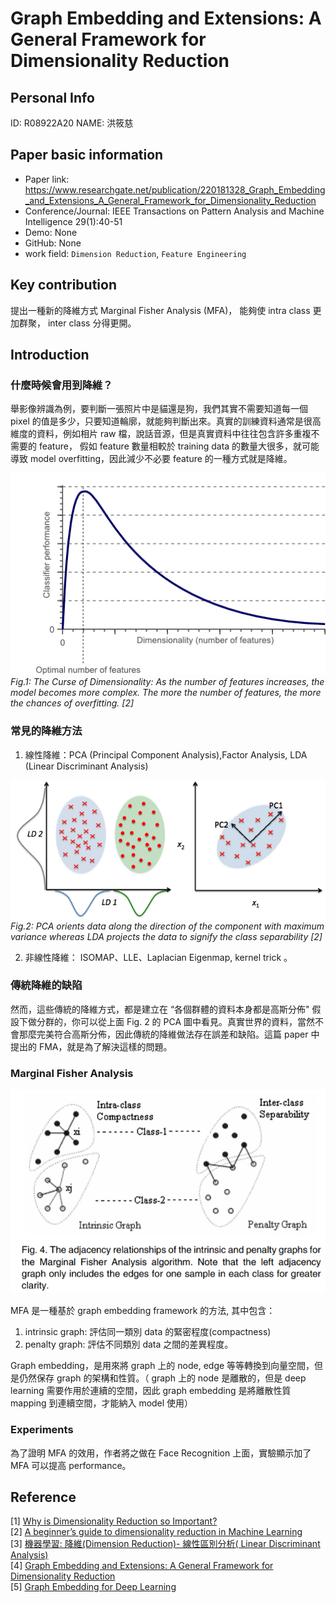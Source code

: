 

# Graph Embedding and Extensions: A General Framework for Dimensionality Reduction  


## Personal Info
ID: R08922A20
NAME: 洪筱慈

## Paper basic information

- Paper link: https://www.researchgate.net/publication/220181328_Graph_Embedding_and_Extensions_A_General_Framework_for_Dimensionality_Reduction  
- Conference/Journal: IEEE Transactions on Pattern Analysis and Machine Intelligence 29(1):40-51  
- Demo: None
- GitHub: None
- work field: `Dimension Reduction`, `Feature Engineering`  

## Key contribution  
提出一種新的降維方式 Marginal Fisher Analysis (MFA)， 能夠使 intra class 更加群聚， inter class 分得更開。


## Introduction 
### 什麼時候會用到降維？   
舉影像辨識為例，要判斷一張照片中是貓還是狗，我們其實不需要知道每一個 pixel 的值是多少，只要知道輪廓，就能夠判斷出來。真實的訓練資料通常是很高維度的資料，例如相片 raw 檔，說話音源，但是真實資料中往往包含許多重複不需要的 feature， 假如 feature 數量相較於 training data 的數量大很多，就可能導致 model overfitting，因此減少不必要 feature 的一種方式就是降維。  

![](img/7-1-1.png)  
*Fig.1: The Curse of Dimensionality: As the number of features increases, the model becomes more complex. The more the number of features, the more the chances of overfitting. [2]*


### 常見的降維方法 
1. 線性降維：PCA (Principal Component Analysis),Factor Analysis, LDA (Linear Discriminant Analysis)  

![](img/7-1-2.png)  
*Fig.2: PCA orients data along the direction of the component with maximum variance whereas LDA projects the data to signify the class separability [2]*


2. 非線性降維： ISOMAP、LLE、Laplacian Eigenmap, kernel trick 。  

### 傳統降維的缺陷

然而，這些傳統的降維方式，都是建立在 “各個群體的資料本身都是高斯分佈" 假設下做分群的，你可以從上面 Fig. 2 的 PCA 圖中看見。真實世界的資料，當然不會那麼完美符合高斯分佈，因此傳統的降維做法存在誤差和缺陷。這篇 paper 中提出的 FMA，就是為了解決這樣的問題。

### Marginal Fisher Analysis  
![](img/7-1-3.png)      

MFA 是一種基於 graph embedding framework 的方法, 其中包含： 
1. intrinsic graph: 評估同一類別 data 的緊密程度(compactness)  
2. penalty graph: 評估不同類別 data 之間的差異程度。  

Graph embedding，是用來將 graph 上的 node, edge 等等轉換到向量空間，但是仍然保存 graph 的架構和性質。（ graph 上的 node 是離散的，但是 deep learning 需要作用於連續的空間，因此 graph embedding 是將離散性質 mapping 到連續空間，才能納入 model 使用）  

### Experiments  
為了證明 MFA 的效用，作者將之做在 Face Recognition 上面，實驗顯示加了 MFA 可以提高 performance。    




## Reference
[1] [Why is Dimensionality Reduction so Important?](https://medium.com/@cxu24/why-dimensionality-reduction-is-important-dd60b5611543)  
[2] [A beginner’s guide to dimensionality reduction in Machine Learning](https://towardsdatascience.com/dimensionality-reduction-for-machine-learning-80a46c2ebb7e)  
[3] [機器學習: 降維(Dimension Reduction)- 線性區別分析( Linear Discriminant Analysis)](https://chih-sheng-huang821.medium.com/%E6%A9%9F%E5%99%A8%E5%AD%B8%E7%BF%92-%E9%99%8D%E7%B6%AD-dimension-reduction-%E7%B7%9A%E6%80%A7%E5%8D%80%E5%88%A5%E5%88%86%E6%9E%90-linear-discriminant-analysis-d4c40c4cf937)    
[4] [Graph Embedding and Extensions: A General Framework for Dimensionality Reduction](https://hackmd.io/@Ql-hvOksS5KKmIlqAPPrMA/paper_summary/https%3A%2F%2Fhackmd.io%2FtzOBPOFBTom8vAmPery23A%3Fview)  
[5] [Graph Embedding for Deep Learning](https://towardsdatascience.com/overview-of-deep-learning-on-graph-embeddings-4305c10ad4a4)



